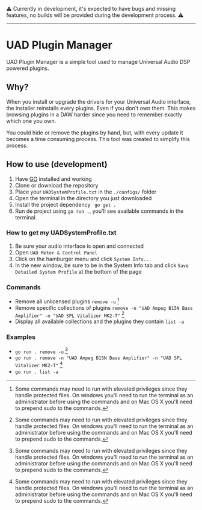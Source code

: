 ⚠️ Currently in development, it's expected to have bugs and missing features, no builds will be provided during the development process. ⚠️

---

# UAD Plugin Manager

UAD Plugin Manager is a simple tool used to manage Universal Audio DSP powered plugins.

## Why?

When you install or upgrade the drivers for your Universal Audio interface, the installer reinstalls every plugins. Even if you don't own them. This makes browsing plugins in a DAW harder since you need to remember exactly which one you own.

You could hide or remove the plugins by hand, but, with every update it becomes a time consuming process. This tool was created to simplify this process.

## How to use (development)

1. Have [GO](https://go.dev/) installed and working
2. Clone or download the repository
3. Place your `UADSystemProfile.txt` in the `./configs/` folder
4. Open the terminal in the directory you just downloaded
5. Install the project dependency ` go get .`
6. Run de project using `go run .`, you'll see available commands in the terminal.

### How to get my UADSystemProfile.txt

1. Be sure your audio interface is open and connected
2. Open `UAD Meter & Control Panel`
3. Click on the hamburger menu and click `System Info...`
4. In the new window, be sure to be in the System Info tab and click `Save Detailed System Profile` at the bottom of the page

### Commands

- Remove all unlicensed plugins `remove -u` [^1]
- Remove specific collections of plugins `remove -n "UAD Ampeg B15N Bass Amplifier" -n "UAD SPL Vitalizer MK2-T"` [^1]
- Display all available collections and the plugins they contain `list -a`

### Examples

- `go run . remove -u` [^1]
- `go run . remove -n "UAD Ampeg B15N Bass Amplifier" -n "UAD SPL Vitalizer MK2-T"` [^1]
- `go run . list -a`

[^1]: Some commands may need to run with elevated privileges since they handle protected files. On windows you'll need to run the terminal as an administrator before using the commands and on Mac OS X you'll need to prepend sudo to the commands.
